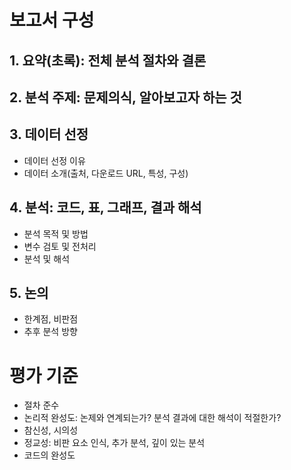 # 보고서 구성
## 1. 요약(초록):  전체 분석 절차와 결론
## 2. 분석 주제: 문제의식, 알아보고자 하는 것
## 3. 데이터 선정
- 데이터 선정 이유
- 데이터 소개(출처, 다운로드 URL, 특성, 구성)
## 4. 분석: 코드, 표, 그래프, 결과 해석
- 분석 목적 및 방법
- 변수 검토 및 전처리
- 분석 및 해석
## 5. 논의
- 한계점, 비판점
- 추후 분석 방향

# 평가 기준
- 절차 준수
- 논리적 완성도: 논제와 연계되는가? 분석 결과에 대한 해석이 적절한가?
- 참신성, 시의성
- 정교성:  비판 요소 인식, 추가 분석, 깊이 있는 분석
- 코드의 완성도
